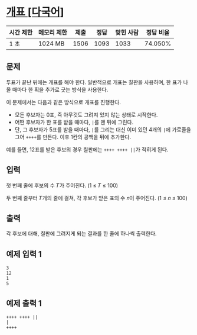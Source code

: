 # [개표 [다국어]](https://www.acmicpc.net/problem/30868)

| 시간 제한 | 메모리 제한 | 제출 | 정답 | 맞힌 사람 | 정답 비율 |
| --- | --- | --- | --- | --- | --- |
| 1 초 | 1024 MB | 1506 | 1093 | 1033 | 74.050% |

## 문제

투표가 끝난 뒤에는 개표를 해야 한다. 일반적으로 개표는 칠판을 사용하며, 한 표가 나올 때마다 한 획을 추가로 긋는 방식을 사용한다.

이 문제에서는 다음과 같은 방식으로 개표를 진행한다.

- 모든 후보자는 0표, 즉 아무것도 그려져 있지 않는 상태로 시작한다.
- 어떤 후보자가 한 표를 받을 때마다, `|`를 맨 뒤에 그린다.
- 단, 그 후보자가 5표를 받을 때마다, `|`를 그리는 대신 이미 있던 4개의 `|`에 가로줄을 그어 `++++`를 만든다. 이후 1칸의 공백을 뒤에 추가한다.

예를 들면, 12표를 받은 후보의 경우 칠판에는 `++++ ++++ ||`가 적히게 된다.

## 입력

첫 번째 줄에 후보의 수 𝑇가 주어진다. (1 ≤ 𝑇 ≤ 100)

두 번째 줄부터 𝑇개의 줄에 걸쳐, 각 후보가 받은 표의 수 𝑛이 주어진다. (1 ≤ 𝑛 ≤ 100)

## 출력

각 후보에 대해, 칠판에 그려지게 되는 결과를 한 줄에 하나씩 출력한다.

## 예제 입력 1

```
3
12
1
5

```

## 예제 출력 1

```
++++ ++++ ||
|
++++
```
